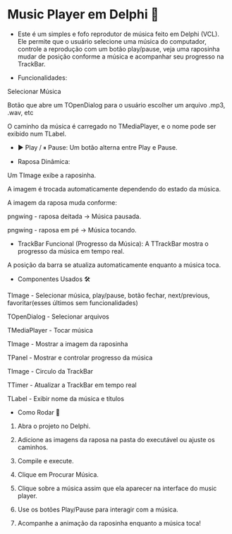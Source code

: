 # Music Player em Delphi 🦊

- Este é um simples e fofo reprodutor de música feito em Delphi (VCL). Ele permite que o usuário selecione uma música do computador, controle a reprodução com um botão play/pause, veja uma raposinha mudar de posição conforme a música e acompanhar seu progresso na TrackBar.

- Funcionalidades:
  
Selecionar Música

Botão que abre um TOpenDialog para o usuário escolher um arquivo .mp3, .wav, etc

O caminho da música é carregado no TMediaPlayer, e o nome pode ser exibido num TLabel.

- ▶ Play / ⏸ Pause:
Um botão alterna entre Play e Pause.

- Raposa Dinâmica:
  
Um TImage exibe a raposinha.

A imagem é trocada automaticamente dependendo do estado da música.

A imagem da raposa muda conforme:

pngwing - raposa deitada → Música pausada.

pngwing - raposa em pé → Música tocando.

- TrackBar Funcional (Progresso da Música):
A TTrackBar mostra o progresso da música em tempo real.

A posição da barra se atualiza automaticamente enquanto a música toca.

- Componentes Usados 🛠️ 

TImage - Selecionar música, play/pause, botão fechar, next/previous, favoritar(esses últimos sem funcionalidades)

TOpenDialog	- Selecionar arquivos

TMediaPlayer -	Tocar música

TImage -	Mostrar a imagem da raposinha

TPanel -	Mostrar e controlar progresso da música

TImage - Circulo da TrackBar

TTimer -	Atualizar a TrackBar em tempo real

TLabel - 	Exibir nome da música e títulos

- Como Rodar 🚀

1. Abra o projeto no Delphi.

2. Adicione as imagens da raposa na pasta do executável ou ajuste os caminhos.

3. Compile e execute.

4. Clique em Procurar Música.

5. Clique sobre a música assim que ela aparecer na interface do music player.

6. Use os botões Play/Pause para interagir com a música.

7. Acompanhe a animação da raposinha enquanto a música toca! 

